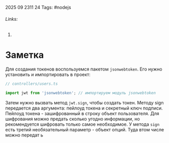 2025 09 2311 24
Tags: #nodejs 
###### Links: 
1) 
# Заметка
Для создания токенов воспользуемся пакетом `jsonwebtoken`. Его нужно установить и импортировать в проект:
```ts
// controllers/users.ts

import jwt from 'jsonwebtoken'; // импортируем модуль jsonwebtoken
```
Затем нужно вызвать метод `jwt.sign`, чтобы создать токен.
Методу sign передается два аргумента: пейлоуд токена и секретный ключ подписи.
Пейлоуд токена - зашифрованный в строку объект пользователя. Для шифрования можно предать сколько угодно информации, но рекомендуется шифровать только самое необходимое.
У метода `sign` есть третий необязательный параметр - объект опций. Туда втом числе можно передат ь